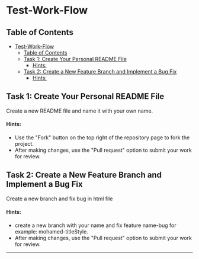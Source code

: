# Test-Work-Flow

## Table of Contents
- [Test-Work-Flow](#test-work-flow)
  - [Table of Contents](#table-of-contents)
  - [Task 1: Create Your Personal README File](#task-1-create-your-personal-readme-file)
      - [Hints:](#hints)
  - [Task 2: Create a New Feature Branch and Implement a Bug Fix](#task-2-create-a-new-feature-branch-and-implement-a-bug-fix)
      - [Hints:](#hints-1)


## Task 1: Create Your Personal README File

Create a new README file and name it with your own name.

#### Hints:
- Use the "Fork" button on the top right of the repository page to fork the project.
- After making changes, use the "Pull request" option to submit your work for review.

## Task 2: Create a New Feature Branch and Implement a Bug Fix

Create a new branch and fix bug in html file

#### Hints:
- create a new branch with your name and fix feature name-bug for example: mohamed-titleStyle.
- After making changes, use the "Pull request" option to submit your work for review.
****
